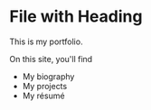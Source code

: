 # File with Heading

This is my portfolio.

On this site, you'll find

* My biography
* My projects
* My résumé
